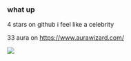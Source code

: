### what up

4 stars on github i feel like a celebrity

33 aura on https://www.aurawizard.com/

![](https://komarev.com/ghpvc/?username=rinzexe&style=flat-square&color=grey)

